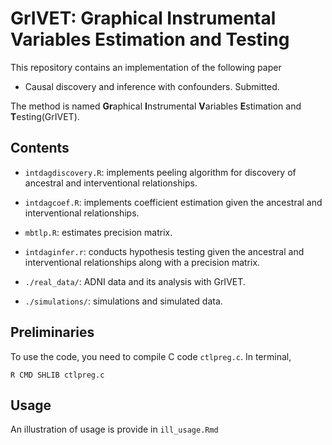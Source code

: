 # GrIVET: Graphical Instrumental Variables Estimation and Testing
This repository contains an implementation of the following paper 

- Causal discovery and inference with confounders. Submitted.

The method is named **Gr**aphical **I**nstrumental **V**ariables **E**stimation and **T**esting(GrIVET).

## Contents

- `intdagdiscovery.R`: implements peeling algorithm for discovery of ancestral and interventional relationships.

- `intdagcoef.R`: implements coefficient estimation given the ancestral and interventional relationships.

- `mbtlp.R`: estimates precision matrix.

- `intdaginfer.r`: conducts hypothesis testing given the ancestral and interventional relationships along with a precision matrix.

- `./real_data/`: ADNI data and its analysis with GrIVET.

- `./simulations/`: simulations and simulated data.

## Preliminaries

To use the code, you need to compile C code `ctlpreg.c`. In terminal,
```
R CMD SHLIB ctlpreg.c
```

## Usage

An illustration of usage is provide in `ill_usage.Rmd`
